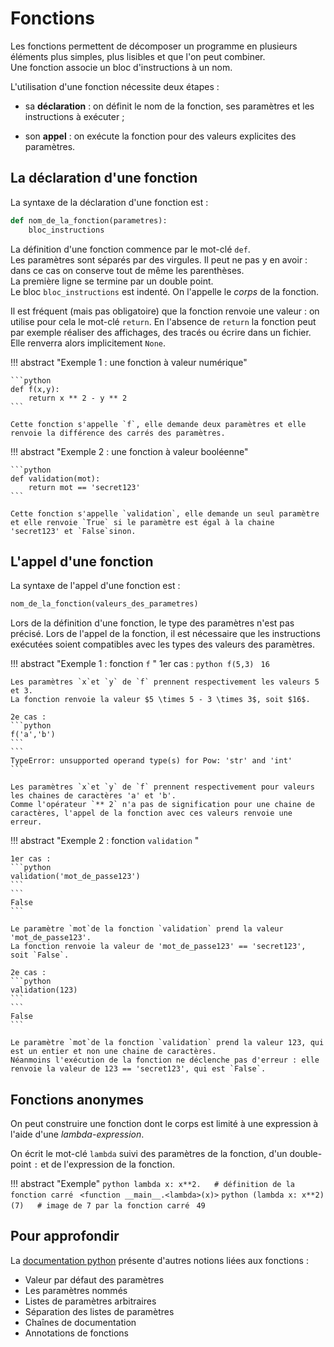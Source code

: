 # Fonctions

Les fonctions permettent de décomposer un programme en plusieurs éléments plus simples, plus lisibles et que l'on peut combiner.  
Une fonction associe un bloc d'instructions à un nom.

L'utilisation d'une fonction nécessite deux étapes :  

- sa **déclaration** : on définit le nom de la fonction, ses paramètres et les instructions à exécuter ;

- son **appel** : on exécute la fonction pour des valeurs explicites des paramètres.


## La déclaration d'une fonction

La syntaxe de la déclaration d'une fonction est :  
```python
def nom_de_la_fonction(parametres):
    bloc_instructions
```
La définition d'une fonction commence par le mot-clé `def`.  
Les paramètres sont séparés par des virgules. Il peut ne pas y en avoir : dans ce cas on conserve tout de même les parenthèses.  
La première ligne se termine par un double point.  
Le bloc `bloc_instructions` est indenté. On l'appelle le *corps* de la fonction.

Il est fréquent (mais pas obligatoire) que la fonction renvoie une valeur : on utilise pour cela le mot-clé `return`.
En l'absence de `return` la fonction peut par exemple réaliser des affichages, des tracés ou écrire dans un fichier. Elle renverra alors implicitement `None`.

!!! abstract "Exemple 1 : une fonction à valeur numérique"

    ```python
    def f(x,y):
        return x ** 2 - y ** 2
    ```

    Cette fonction s'appelle `f`, elle demande deux paramètres et elle renvoie la différence des carrés des paramètres.

!!! abstract "Exemple 2 : une fonction à valeur booléenne"

    ```python
    def validation(mot):
        return mot == 'secret123'
    ```

    Cette fonction s'appelle `validation`, elle demande un seul paramètre et elle renvoie `True` si le paramètre est égal à la chaine 'secret123' et `False`sinon.

## L'appel d'une fonction

La syntaxe de l'appel d'une fonction est :

```python
nom_de_la_fonction(valeurs_des_parametres)
```

Lors de la définition d'une fonction, le type des paramètres n'est pas précisé. Lors de l'appel de la fonction, il est nécessaire que les instructions exécutées soient compatibles avec les types des valeurs des paramètres.

!!! abstract "Exemple 1 : fonction `f` "
    1er cas :
	```python
	f(5,3)
	```
	```
	16
	```

	Les paramètres `x`et `y` de `f` prennent respectivement les valeurs 5 et 3.  
	La fonction renvoie la valeur $5 \times 5 - 3 \times 3$, soit $16$.

    2e cas : 	
	```python
	f('a','b')
	```
	```
	TypeError: unsupported operand type(s) for Pow: 'str' and 'int'
	```

	Les paramètres `x`et `y` de `f` prennent respectivement pour valeurs les chaines de caractères 'a' et 'b'.
	Comme l'opérateur `** 2` n'a pas de signification pour une chaine de caractères, l'appel de la fonction avec ces valeurs renvoie une erreur.

!!! abstract "Exemple 2 : fonction `validation` "

    1er cas :
	```python
	validation('mot_de_passe123')
	```
	```
	False
	```

	Le paramètre `mot`de la fonction `validation` prend la valeur 'mot_de_passe123'.  
	La fonction renvoie la valeur de 'mot_de_passe123' == 'secret123', soit `False`.

    2e cas : 	
	```python
	validation(123)
	```
	```
	False
	```

	Le paramètre `mot`de la fonction `validation` prend la valeur 123, qui est un entier et non une chaine de caractères.  
	Néanmoins l'exécution de la fonction ne déclenche pas d'erreur : elle renvoie la valeur de 123 == 'secret123', qui est `False`.  

## Fonctions anonymes
On peut construire une fonction dont le corps est limité à une expression à l'aide d'une *lambda-expression*.  

On écrit le mot-clé `lambda` suivi des paramètres de la fonction, d'un double-point `:` et de l'expression de la fonction.


!!! abstract "Exemple"
    ```python
    lambda x: x**2.   # définition de la fonction carré
    ```
    ```
    <function __main__.<lambda>(x)>
    ```
    ```python
    (lambda x: x**2)(7)   # image de 7 par la fonction carré
    ```
    ```
    49    
    ```


## Pour approfondir

La [documentation python](https://docs.python.org/fr/3.7/tutorial/controlflow.html#more-on-defining-functions) présente d'autres notions liées aux fonctions :  

- Valeur par défaut des paramètres
- Les paramètres nommés
- Listes de paramètres arbitraires
- Séparation des listes de paramètres
- Chaînes de documentation
- Annotations de fonctions

